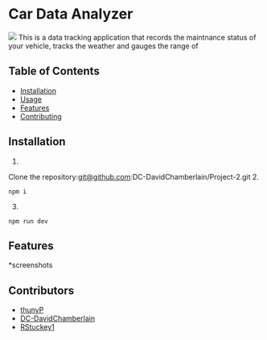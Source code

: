 # Car Data Analyzer 
![](https://img.shields.io/badge/License-MIT-green.svg)
This is a data tracking application that records the maintnance status of your vehicle, tracks the weather and gauges the range of 
## Table of Contents

- [Installation](#installation)
- [Usage](#usage)
- [Features](#features)
- [Contributing](#contributing)

## Installation

1. 
Clone the repository:git@github.com:DC-DavidChamberlain/Project-2.git
2. 
```
npm i 
```
3. 
```
npm run dev
```
## Features
*screenshots 

## Contributors
- [thunyP](https://github.com/thunyP)
- [DC-DavidChamberlain](https://github.com/DC-DavidChamberlain)
- [RStuckey1](https://github.com/RStuckey1)

